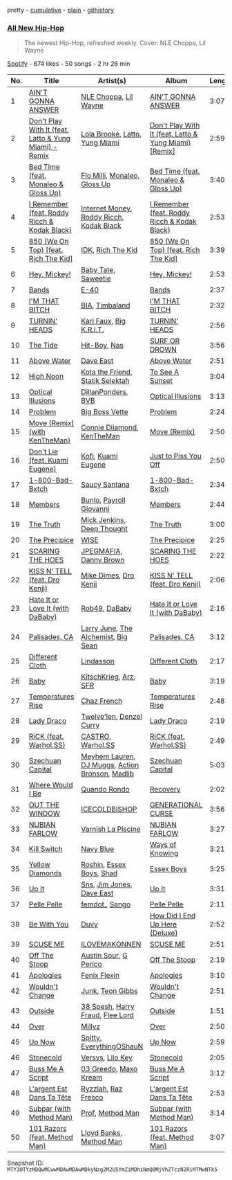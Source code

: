 pretty - [cumulative](/playlists/cumulative/37i9dQZF1DWV1aMSQY91oR.md) - [plain](/playlists/plain/37i9dQZF1DWV1aMSQY91oR) - [githistory](https://github.githistory.xyz/mackorone/spotify-playlist-archive/blob/main/playlists/plain/37i9dQZF1DWV1aMSQY91oR)

### [All New Hip\-Hop](https://open.spotify.com/playlist/37i9dQZF1DWV1aMSQY91oR)

> The newest Hip\-Hop, refreshed weekly\. Cover: NLE Choppa, Lil Wayne

[Spotify](https://open.spotify.com/user/spotify) - 674 likes - 50 songs - 2 hr 26 min

| No. | Title | Artist(s) | Album | Length |
|---|---|---|---|---|
| 1 | [AIN'T GONNA ANSWER](https://open.spotify.com/track/2NV0mpU5YbyJXydzYPgw5O) | [NLE Choppa](https://open.spotify.com/artist/0ErzCpIMyLcjPiwT4elrtZ), [Lil Wayne](https://open.spotify.com/artist/55Aa2cqylxrFIXC767Z865) | [AIN'T GONNA ANSWER](https://open.spotify.com/album/55HRw5hcRFhf3uSljPqZqA) | 3:07 |
| 2 | [Don't Play With It \(feat\. Latto & Yung Miami\) \- Remix](https://open.spotify.com/track/7rl489EKnUgITmkBd6P9zi) | [Lola Brooke](https://open.spotify.com/artist/2Ggj5XNlIb4Lnbqe307FyB), [Latto](https://open.spotify.com/artist/3MdXrJWsbVzdn6fe5JYkSQ), [Yung Miami](https://open.spotify.com/artist/5lbW0rNhFyCiSlClBMYbki) | [Don't Play With It \(feat\. Latto & Yung Miami\) \[Remix\]](https://open.spotify.com/album/6sNVQhQKsiqqxybu2qjpLC) | 2:59 |
| 3 | [Bed Time \(feat\. Monaleo & Gloss Up\)](https://open.spotify.com/track/5H7IzRvSCGY2p7jjuCu6g1) | [Flo Milli](https://open.spotify.com/artist/08PvCOlef4xdOr20jFSTPd), [Monaleo](https://open.spotify.com/artist/2sflbTtCirog5VxD6jPAfb), [Gloss Up](https://open.spotify.com/artist/7eDFwYpqsAROCZibWYr5C1) | [Bed Time \(feat\. Monaleo & Gloss Up\)](https://open.spotify.com/album/4c5Sf3ULy1kAbqD0DGIFFy) | 3:40 |
| 4 | [I Remember \(feat\. Roddy Ricch & Kodak Black\)](https://open.spotify.com/track/7qAwnjc2qPbpK1gB4VRwXW) | [Internet Money](https://open.spotify.com/artist/6MPCFvOQv5cIGfw3jODMF0), [Roddy Ricch](https://open.spotify.com/artist/757aE44tKEUQEqRuT6GnEB), [Kodak Black](https://open.spotify.com/artist/46SHBwWsqBkxI7EeeBEQG7) | [I Remember \(feat\. Roddy Ricch & Kodak Black\)](https://open.spotify.com/album/3uAsKIks1rWzarn1anRo4K) | 2:53 |
| 5 | [850 \(We On Top\) \[feat\. Rich The Kid\]](https://open.spotify.com/track/75mPObh81zu09GdVOfRG6l) | [IDK](https://open.spotify.com/artist/6aiFCgyKNwF9Rv5TOxnE8E), [Rich The Kid](https://open.spotify.com/artist/1pPmIToKXyGdsCF6LmqLmI) | [850 \(We On Top\) \[feat\. Rich The Kid\]](https://open.spotify.com/album/0Ow1LzDAS3hCPzGNK9TeOT) | 3:39 |
| 6 | [Hey, Mickey!](https://open.spotify.com/track/7r6uppLBApzJPMpDmdFoi4) | [Baby Tate](https://open.spotify.com/artist/3IJ21966TwNZI24MwZHMu4), [Saweetie](https://open.spotify.com/artist/6cK3NBO6uP7hh0oyuVELFl) | [Hey, Mickey!](https://open.spotify.com/album/1Qpd1fT9Vgp2uuuZ533By0) | 2:53 |
| 7 | [Bands](https://open.spotify.com/track/0GHiZ3kacZWNjEx26ZTyM8) | [E\-40](https://open.spotify.com/artist/3crnzLy8R4lVwaigKEOz7V) | [Bands](https://open.spotify.com/album/3CBTH4kbOIVx2hWSgpvoFx) | 2:37 |
| 8 | [I'M THAT BITCH](https://open.spotify.com/track/39uEuUEWsAZtozSQRPlf62) | [BIA](https://open.spotify.com/artist/6veh5zbFpm31XsPdjBgPER), [Timbaland](https://open.spotify.com/artist/5Y5TRrQiqgUO4S36tzjIRZ) | [I'M THAT BITCH](https://open.spotify.com/album/3XZmrh1D5RI5kvz5N6i6Lp) | 2:32 |
| 9 | [TURNIN' HEADS](https://open.spotify.com/track/3MT8ekypV5xYBLstqFpDkV) | [Kari Faux](https://open.spotify.com/artist/4c2ighP1wj8E5dVGJDCOiB), [Big K.R.I.T.](https://open.spotify.com/artist/0CKa42Jqrc9fSFbDjePaXP) | [TURNIN' HEADS](https://open.spotify.com/album/2vEstBvc73vJEJ39gFwE50) | 2:56 |
| 10 | [The Tide](https://open.spotify.com/track/27N0pJsw7yMwewEEgFdklN) | [Hit\-Boy](https://open.spotify.com/artist/6q3p11nP1p80Ey6LrOOSed), [Nas](https://open.spotify.com/artist/20qISvAhX20dpIbOOzGK3q) | [SURF OR DROWN](https://open.spotify.com/album/4cWnM4WLlf53drLOX90KuQ) | 3:56 |
| 11 | [Above Water](https://open.spotify.com/track/1CukLFTHUU14jP0aCImrgs) | [Dave East](https://open.spotify.com/artist/7e10JUMF7MJmmwYpnTSMI5) | [Above Water](https://open.spotify.com/album/0ek3Mj5Ptxr1ens0OlhYnx) | 2:51 |
| 12 | [High Noon](https://open.spotify.com/track/03gTp2zMOTL36xDsfzgJlh) | [Kota the Friend](https://open.spotify.com/artist/2AfU5LYBVCiCtuCCfM7uVX), [Statik Selektah](https://open.spotify.com/artist/5v0XTlB9FqNvfBfnw8n5b0) | [To See A Sunset](https://open.spotify.com/album/5rJ8SJ38ask8SN4ftwxvWS) | 3:04 |
| 13 | [Optical Illusions](https://open.spotify.com/track/0IVrmgdiC3RdRHXVZbYtw5) | [DillanPonders](https://open.spotify.com/artist/1TlmLsx42aT281z8NWrKef), [BVB](https://open.spotify.com/artist/7azVk8ZXv1yB4rOmPMZvUD) | [Optical Illusions](https://open.spotify.com/album/020HC938UAAmgtdTBAnmLb) | 3:13 |
| 14 | [Problem](https://open.spotify.com/track/7LFN9ERrNzpsVg5BYcJCqt) | [Big Boss Vette](https://open.spotify.com/artist/6fKiutMtRIcxi4zEau0BuI) | [Problem](https://open.spotify.com/album/3OTsLgRdYM4OMNa8U4TaIq) | 2:24 |
| 15 | [Move \(Remix\) \(with KenTheMan\)](https://open.spotify.com/track/4ZB1XkV5RBj7fGcPfNCRDb) | [Connie Diiamond](https://open.spotify.com/artist/0XJA8RpM6VgQeIYzjnP8wK), [KenTheMan](https://open.spotify.com/artist/6o4O5GX5kOWAGXtZUedxo3) | [Move \(Remix\)](https://open.spotify.com/album/2auMLHZt7nKNinSmNHZC7i) | 2:50 |
| 16 | [Don't Lie \(feat\. Kuami Eugene\)](https://open.spotify.com/track/1jCZy2BqlnxOrKdEBqmSIK) | [Kofi](https://open.spotify.com/artist/2MjVr5NjCCoPSEkXnl92Ld), [Kuami Eugene](https://open.spotify.com/artist/0GGKrcPOlBkmBzQDf2Ogkl) | [Just to Piss You Off](https://open.spotify.com/album/0XNCCyLb6fd11oeufnTI8Q) | 2:50 |
| 17 | [1\-800\-Bad\-Bxtch](https://open.spotify.com/track/3AzmPUPk59zgO3XURjGJ8R) | [Saucy Santana](https://open.spotify.com/artist/2NfwGBr2swqZ1rzE3kAV23) | [1\-800\-Bad\-Bxtch](https://open.spotify.com/album/5O7UiT5zB3iC2gqbQGpUUP) | 2:34 |
| 18 | [Members](https://open.spotify.com/track/487hvKP1ZB9LnaimqxNezp) | [Bunlo](https://open.spotify.com/artist/75idTho2H32dlquJKSarJe), [Payroll Giovanni](https://open.spotify.com/artist/6q2peHL8h2vUGvWNbsIjii) | [Members](https://open.spotify.com/album/3NouVAgsCXuRJAO2ppJZkm) | 2:44 |
| 19 | [The Truth](https://open.spotify.com/track/4s9jU8Krr0ICOhOF7JoBGX) | [Mick Jenkins](https://open.spotify.com/artist/1FvjvACFvko2Z91IvDljrx), [Deep Thought](https://open.spotify.com/artist/1CRTa2b81vACLSOWujVMbk) | [The Truth](https://open.spotify.com/album/3wktvqh1FbUuP3KMSeYvWA) | 3:00 |
| 20 | [The Precipice](https://open.spotify.com/track/5c5Jkj5WUgkfTF0X6me831) | [WISE](https://open.spotify.com/artist/5Jw6zr5U4jNtFzDQvtjNSH) | [The Precipice](https://open.spotify.com/album/1EbcffzlAU2zKbDQEkSWqY) | 2:25 |
| 21 | [SCARING THE HOES](https://open.spotify.com/track/5L0QxWi5Jo4gjw4yHR0kP1) | [JPEGMAFIA](https://open.spotify.com/artist/6yJ6QQ3Y5l0s0tn7b0arrO), [Danny Brown](https://open.spotify.com/artist/7aA592KWirLsnfb5ulGWvU) | [SCARING THE HOES](https://open.spotify.com/album/2W8QmJ48TFvnkjrrQOHDBR) | 2:22 |
| 22 | [KISS N' TELL \(feat\. Dro Kenji\)](https://open.spotify.com/track/4nZ4aGaAixvW9D7TethGee) | [Mike Dimes](https://open.spotify.com/artist/6rIaHuCIUu32uj2CjlEBN3), [Dro Kenji](https://open.spotify.com/artist/46fHMu9KxdQwcGV9xI1L9R) | [KISS N' TELL \(feat\. Dro Kenji\)](https://open.spotify.com/album/6v6K6TQa2Scbn2OKhDCnDp) | 2:06 |
| 23 | [Hate It or Love It \(with DaBaby\)](https://open.spotify.com/track/1GyoJBAjrIkVkPdcl7yCn3) | [Rob49](https://open.spotify.com/artist/1jBoSSrbz9n4ehQWA4cZgB), [DaBaby](https://open.spotify.com/artist/4r63FhuTkUYltbVAg5TQnk) | [Hate It or Love It \(with DaBaby\)](https://open.spotify.com/album/5ikRefLmkwyGl5UEVyQTCX) | 2:16 |
| 24 | [Palisades, CA](https://open.spotify.com/track/6TMwCGsTOlt796wpmiFIt7) | [Larry June](https://open.spotify.com/artist/1grN0519h2zYqpRtYbDZAl), [The Alchemist](https://open.spotify.com/artist/0eVyjRhzZKke2KFYTcDkeu), [Big Sean](https://open.spotify.com/artist/0c173mlxpT3dSFRgMO8XPh) | [Palisades, CA](https://open.spotify.com/album/4XYsvQ49unoFwRD0mjooPT) | 3:12 |
| 25 | [Different Cloth](https://open.spotify.com/track/1xMZya9eNmNbchdwQACfoP) | [Lindasson](https://open.spotify.com/artist/6DXbnRlv1UgusrKOxc39j7) | [Different Cloth](https://open.spotify.com/album/3BRJ8WmwNNljYCIuPrt3kj) | 2:17 |
| 26 | [Baby](https://open.spotify.com/track/22AmDuCepmnwIVF0WHz3uw) | [KitschKrieg](https://open.spotify.com/artist/5tHiL8SKSaZGMBUPIiSmX4), [Arz](https://open.spotify.com/artist/369T15zvlCiF4zAzdZNhQL), [SFR](https://open.spotify.com/artist/53EHeXzGs4HheTCTnwfPEr) | [Baby](https://open.spotify.com/album/0OHrgSPp5Wa9XObU1FCEgh) | 3:19 |
| 27 | [Temperatures Rise](https://open.spotify.com/track/4oTG7A2xcJHdBM7671td9p) | [Chaz French](https://open.spotify.com/artist/3BYzEWh3pY0DZpMN0hFufv) | [Temperatures Rise](https://open.spotify.com/album/4aIAQTNYaxAqY7E6KIX3YB) | 2:48 |
| 28 | [Lady Draco](https://open.spotify.com/track/0bc3I3fYeyHj6dyEaaV2ga) | [Twelve'len](https://open.spotify.com/artist/0G57ms4DD5dn6wXwuFOLdO), [Denzel Curry](https://open.spotify.com/artist/6fxyWrfmjcbj5d12gXeiNV) | [Lady Draco](https://open.spotify.com/album/5Qu70noROz88usNUHehFZh) | 2:19 |
| 29 | [RiCK \(feat\. Warhol.SS\)](https://open.spotify.com/track/6qBAhW4zN4l7BzjkfT8bqD) | [CASTRO](https://open.spotify.com/artist/0LAurKItZ2c5kltNoRMtKq), [Warhol.SS](https://open.spotify.com/artist/3O7mUqVuHmLJqHXbFiQY62) | [RiCK \(feat\. Warhol.SS\)](https://open.spotify.com/album/3qlkaDKZCqQZhDn4whLkbX) | 2:49 |
| 30 | [Szechuan Capital](https://open.spotify.com/track/5nK2Nmo5cNHB7FeBddWWTq) | [Meyhem Lauren](https://open.spotify.com/artist/4lph4e07jjlKkioG1bQx95), [DJ Muggs](https://open.spotify.com/artist/7pDkjftAxiFHomWsPNkapS), [Action Bronson](https://open.spotify.com/artist/7BMccF0hQFBpP6417k1OtQ), [Madlib](https://open.spotify.com/artist/5LhTec3c7dcqBvpLRWbMcf) | [Szechuan Capital](https://open.spotify.com/album/6Wjkj7mbasv8jQKFssrWzn) | 5:03 |
| 31 | [Where Would I Be](https://open.spotify.com/track/1pExjTeIPJsPj26mpJOofO) | [Quando Rondo](https://open.spotify.com/artist/4IprNlQiJZUUJhDl0fL2SL) | [Recovery](https://open.spotify.com/album/4IKYFT82MQSmLwoz7gW6YT) | 2:02 |
| 32 | [OUT THE WINDOW](https://open.spotify.com/track/25d7Trux92YqeS1iZpa0TN) | [ICECOLDBISHOP](https://open.spotify.com/artist/04zbRSHjzlQYvV31SW7qZ4) | [GENERATIONAL CURSE](https://open.spotify.com/album/4eEU0y6UgZnMw4rqSV2xBs) | 3:56 |
| 33 | [NUBIAN FARLOW](https://open.spotify.com/track/2Wv9KBIQe5WbKKtfPjtEGc) | [Varnish La Piscine](https://open.spotify.com/artist/17o6H1EQGD90TQxJ4pErIU) | [NUBIAN FARLOW](https://open.spotify.com/album/62KAVapI4hBEbKoTuTVvVy) | 3:27 |
| 34 | [Kill Switch](https://open.spotify.com/track/6L7vf5MEgmwnfkSnNdI84y) | [Navy Blue](https://open.spotify.com/artist/5qRbfEf4Ooo19aRXKQzvUV) | [Ways of Knowing](https://open.spotify.com/album/65buOcLOPAzBGLeW46tIDO) | 3:21 |
| 35 | [Yellow Diamonds](https://open.spotify.com/track/0VJnARijlKyC0jOvcQlYfE) | [Roshin](https://open.spotify.com/artist/3PJqNqnYLkNjPUliUaiZig), [Essex Boys](https://open.spotify.com/artist/3LVjqBF6OlWuuCEaLiaYPP), [Shad](https://open.spotify.com/artist/15lOM8PWY9pXQoURZwSZlK) | [Essex Boys](https://open.spotify.com/album/26MRWFBmtiE4dyop4mzuCp) | 3:25 |
| 36 | [Up It](https://open.spotify.com/track/1LLdw50jSFEG7CaLQa4drf) | [Sns](https://open.spotify.com/artist/7EPOTd0v6jTEzHAiJ8xANB), [Jim Jones](https://open.spotify.com/artist/6AMa1VFQ7qCi61tCRtVWXe), [Dave East](https://open.spotify.com/artist/7e10JUMF7MJmmwYpnTSMI5) | [Up It](https://open.spotify.com/album/3VFcPclPIxF3mQml3QDUUC) | 3:31 |
| 37 | [Pelle Pelle](https://open.spotify.com/track/2mSvuW1tjFx5uy17EVkaT5) | [femdot.](https://open.spotify.com/artist/7aGhkUVp7V3klWfTFe7AHS), [Sango](https://open.spotify.com/artist/7e3FtKBIPLrIVm8g1FJMVg) | [Pelle Pelle](https://open.spotify.com/album/27ca1WZ3NnFtcJrT2SqnHq) | 2:11 |
| 38 | [Be With You](https://open.spotify.com/track/2cmhewaI5xCtAsW6pQoKKM) | [Duvy](https://open.spotify.com/artist/3HShZ9OYr5GdhHI8DU9Yzy) | [How Did I End Up Here \(Deluxe\)](https://open.spotify.com/album/2XpCNiDKLOB8kWh1P6154H) | 2:52 |
| 39 | [SCUSE ME](https://open.spotify.com/track/6YfP6sUtilPmBaX5upo6Pz) | [ILOVEMAKONNEN](https://open.spotify.com/artist/3aGFCoR8xGN6DKwvdzeSja) | [SCUSE ME](https://open.spotify.com/album/5LKD5rb3Ozqd6z8cJyQwf0) | 2:51 |
| 40 | [Off The Stoop](https://open.spotify.com/track/70R9j6B6HQX8qXduSS2nEf) | [Austin Sour](https://open.spotify.com/artist/09LsWmB9WJO91pmy64Dokc), [G Perico](https://open.spotify.com/artist/4Q2hTDZYFCohf17D5GvkIb) | [Off The Stoop](https://open.spotify.com/album/3b6GoP52LzAbuUlmDpf1cf) | 2:19 |
| 41 | [Apologies](https://open.spotify.com/track/0E1xO4LIXWBRxSaKVtls87) | [Fenix Flexin](https://open.spotify.com/artist/63GIj2yhFvX1Bzphb9JgVb) | [Apologies](https://open.spotify.com/album/3AhD9hkjE5CNI5fwA8iqOP) | 3:10 |
| 42 | [Wouldn't Change](https://open.spotify.com/track/5iGW0R1VKlXaMGBtmcKwx5) | [Junk](https://open.spotify.com/artist/382iZHdMjKXI44HC0IwOSr), [Teon Gibbs](https://open.spotify.com/artist/6C526McCewIs40ZHQLrmZm) | [Wouldn't Change](https://open.spotify.com/album/2BdQbMusdwjERyUB06g9Yf) | 2:51 |
| 43 | [Outside](https://open.spotify.com/track/2PDuJhsbXd88akE6VejIFK) | [38 Spesh](https://open.spotify.com/artist/32cT1WQRSDg4xsReG7eqyT), [Harry Fraud](https://open.spotify.com/artist/37ASGd4rWpHjuVonnYAN6S), [Flee Lord](https://open.spotify.com/artist/3I6neO2jiyMa8arh6JBe7e) | [Outside](https://open.spotify.com/album/3c8EDoT5199n5XXwfgp3v4) | 1:51 |
| 44 | [Over](https://open.spotify.com/track/4I8uJ7vqRHrITV8t2tMqE1) | [Millyz](https://open.spotify.com/artist/7dDYME7Y3GoEQotd8gUvQg) | [Over](https://open.spotify.com/album/5fSPOJeX29ftaeZ5w6HoXo) | 2:50 |
| 45 | [Up Now](https://open.spotify.com/track/6Xwnfdd4MWXdCVke3SSDM0) | [Spitty](https://open.spotify.com/artist/3o4GlelHWI6tlB04MACpS6), [EverythingOShauN](https://open.spotify.com/artist/5OTdYlGM1r6HuTFAonqq03) | [Up Now](https://open.spotify.com/album/5s8J6plePGRwusav0k3mVb) | 2:59 |
| 46 | [Stonecold](https://open.spotify.com/track/0wAk5DOceFv0XtNifHB1Vz) | [Versvs](https://open.spotify.com/artist/6XUsxNud8j33iC6AS8iHbK), [Lilo Key](https://open.spotify.com/artist/2ZmLTdyp3OYw418egRLHkk) | [Stonecold](https://open.spotify.com/album/2yVnH0b9rwGfriWFOYPo1s) | 2:05 |
| 47 | [Buss Me A Script](https://open.spotify.com/track/7A2Yyh5xyiyTmk41QzhspS) | [03 Greedo](https://open.spotify.com/artist/0FtsMKmZEq8fBWqdSOWtqp), [Maxo Kream](https://open.spotify.com/artist/6xS5PpBWaVYraexEkEjjXv) | [Buss Me A Script](https://open.spotify.com/album/0QreedHihbyfwNetMqo0yA) | 3:12 |
| 48 | [L'argent Est Dans Ta Tête](https://open.spotify.com/track/32dxdnvSaAIrYRjVV1YySW) | [Ryzzlah](https://open.spotify.com/artist/5UuB2FDyF70ko2fJOGtYhs), [Raz Fresco](https://open.spotify.com/artist/08RVkVEdLLoTgd5YbXHOIC) | [L'argent Est Dans Ta Tête](https://open.spotify.com/album/0NWUI53Smqhp2PGnyEIwA2) | 2:53 |
| 49 | [Subpar \(with Method Man\)](https://open.spotify.com/track/4ihDvBziAGDBtxggYujhks) | [Prof](https://open.spotify.com/artist/1LyTmnoxLipUwTEHWSRziG), [Method Man](https://open.spotify.com/artist/4VmEWwd8y9MCLwexFMdpwt) | [Subpar \(with Method Man\)](https://open.spotify.com/album/5C9BiODFRpVGxAPDp042fO) | 3:14 |
| 50 | [101 Razors \(feat\. Method Man\)](https://open.spotify.com/track/5gAzHHzDAnuq9Ubf49OOZL) | [Lloyd Banks](https://open.spotify.com/artist/3vDUJHQtqT3jFRZ2ECXDTi), [Method Man](https://open.spotify.com/artist/4VmEWwd8y9MCLwexFMdpwt) | [101 Razors \(feat\. Method Man\)](https://open.spotify.com/album/4uuC3eLC3GabCWMjP1ZpzS) | 3:07 |

Snapshot ID: `MTY3OTYzMDQwMCwwMDAwMDAwMDkyNzg2M2U5YmZiMDhiNmQ0MjVhZTczN2RiMTMwNTk5`
